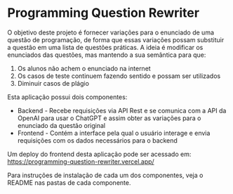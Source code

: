 # Programming Question Rewriter

O objetivo deste projeto é fornecer variações para o enunciado de uma questão de programação, de forma que essas variações possam substituir a questão em uma lista de questões práticas. A ideia é
modificar os enunciados das questões, mas mantendo a sua semântica para que:

1. Os alunos não achem o enunciado na internet
2. Os casos de teste continuem fazendo sentido e possam ser utilizados
3. Diminuir casos de plágio

Esta aplicação possui dois componentes:

- Backend - Recebe requisições via API Rest e se comunica com a API da OpenAI para usar o ChatGPT e assim obter as variações para o enunciado da questão original
- Frontend - Contém a interface pela qual o usuário interage e envia requisições com os dados necessários para o backend

Um deploy do frontend desta aplicação pode ser acessado em:
https://programming-question-rewriter.vercel.app/

Para instruções de instalação de cada um dos componentes, veja o README nas pastas de cada componente.
